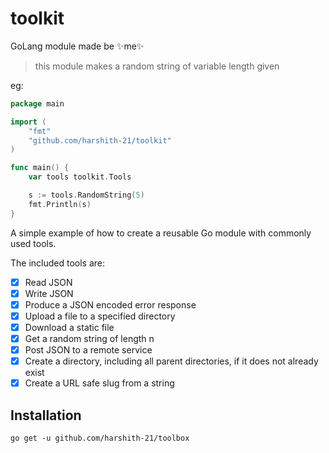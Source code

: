 # toolkit
GoLang module made be ✨me✨

> this module makes a random string of variable length given

eg:
```go
package main

import (
	"fmt"
	"github.com/harshith-21/toolkit"
)

func main() {
	var tools toolkit.Tools

	s := tools.RandomString(5)
	fmt.Println(s)
}
```

A simple example of how to create a reusable Go module with commonly used tools.

The included tools are:

- [X] Read JSON
- [X] Write JSON
- [X] Produce a JSON encoded error response
- [X] Upload a file to a specified directory
- [X] Download a static file
- [X] Get a random string of length n
- [X] Post JSON to a remote service 
- [X] Create a directory, including all parent directories, if it does not already exist
- [X] Create a URL safe slug from a string

## Installation

`go get -u github.com/harshith-21/toolbox`